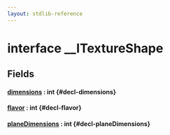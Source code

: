 ```yaml
---
layout: stdlib-reference
---
```


# interface \_\_ITextureShape

## Fields

#### [dimensions](/stdlib-reference/interfaces/itextureshape-0123a/dimensions) : int {#decl-dimensions}
#### [flavor](/stdlib-reference/interfaces/itextureshape-0123a/flavor) : int {#decl-flavor}
#### [planeDimensions](/stdlib-reference/interfaces/itextureshape-0123a/planedimensions-5) : int {#decl-planeDimensions}

